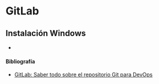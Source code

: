 # GitLab



## Instalación Windows


- []()

#### Bibliografía

- [GitLab: Saber todo sobre el repositorio Git para DevOps](https://datascientest.com/es/gitlab-todo-lo-que-hay-que-saber#:~:text=%C2%BFQu%C3%A9%20es%20GitLab%3F,plataforma%20completamente%20de%20c%C3%B3digo%20abierto.)

